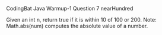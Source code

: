 CodingBat Java Warmup-1 Question 7 nearHundred

Given an int n, return true if it is within 10 of 100 or 200. Note: Math.abs(num) computes the absolute value of a number.
